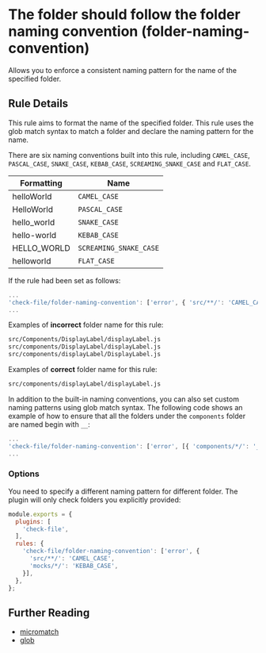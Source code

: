 # The folder should follow the folder naming convention (folder-naming-convention)

Allows you to enforce a consistent naming pattern for the name of the specified folder.

## Rule Details

This rule aims to format the name of the specified folder. This rule uses the glob match syntax to match a folder and declare the naming pattern for the name.

There are six naming conventions built into this rule, including `CAMEL_CASE`, `PASCAL_CASE`, `SNAKE_CASE`, `KEBAB_CASE`, `SCREAMING_SNAKE_CASE` and `FLAT_CASE`.

| Formatting | Name |
|---|---|
| helloWorld | `CAMEL_CASE` |
| HelloWorld | `PASCAL_CASE` |
| hello_world | `SNAKE_CASE` |
| hello-world | `KEBAB_CASE` |
| HELLO_WORLD | `SCREAMING_SNAKE_CASE` |
| helloworld | `FLAT_CASE` |

If the rule had been set as follows:
```js
...
'check-file/folder-naming-convention': ['error', { 'src/**/': 'CAMEL_CASE' }],
...
```

Examples of **incorrect** folder name for this rule:

```sh
src/Components/DisplayLabel/displayLabel.js
src/components/DisplayLabel/displayLabel.js
src/components/displayLabel/DisplayLabel.js
```

Examples of **correct** folder name for this rule:

```sh
src/components/displayLabel/displayLabel.js
```

In addition to the built-in naming conventions, you can also set custom naming patterns using glob match syntax. The following code shows an example of how to ensure that all the folders under the `components` folder are named begin with `__`:
```js
...
'check-file/folder-naming-convention': ['error', [{ 'components/*/': '__+([a-z])' }]],
...
```

### Options

You need to specify a different naming pattern for different folder. The plugin will only check folders you explicitly provided:

```js
module.exports = {
  plugins: [
    'check-file',
  ],
  rules: {
    'check-file/folder-naming-convention': ['error', {
      'src/**/': 'CAMEL_CASE',
      'mocks/*/': 'KEBAB_CASE',
    }],
  },
};
```

## Further Reading

- [micromatch](https://github.com/micromatch/micromatch)
- [glob](https://en.wikipedia.org/wiki/Glob_(programming))
